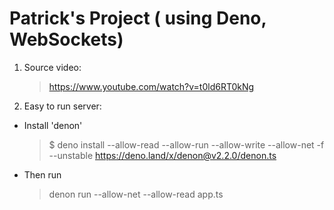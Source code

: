 # Patrick's Project ( using Deno, WebSockets)

1. Source video:

   > https://www.youtube.com/watch?v=t0ld6RT0kNg

2. Easy to run server:

- Install 'denon'

  > \$ deno install --allow-read --allow-run --allow-write --allow-net -f --unstable https://deno.land/x/denon@v2.2.0/denon.ts

- Then run
  > denon run --allow-net --allow-read app.ts
